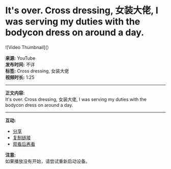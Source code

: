 # It's over. Cross dressing, 女装大佬, I was serving my duties with the bodycon dress on around a day.

![Video Thumbnail](）

**来源:** YouTube  
**发布时间:** 不详  
**标签:** Cross dressing, 女装大佬  
**视频时长:** 1:25  

---

**正文内容:**  
It's over. Cross dressing, 女装大佬, I was serving my duties with the bodycon dress on around a day.

---

**互动:**  
- [分享](#)  
- [复制链接](#)  
- [观看后再看](#)  

**注意:**  
如果播放没有开始，请尝试重新启动设备。